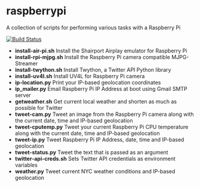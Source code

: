 raspberrypi
=======

A collection of scripts for performing various tasks with a Raspberry Pi

[![Build Status](https://travis-ci.org/swoodford/raspberrypi.svg?branch=master)](https://travis-ci.org/swoodford/raspberrypi)

- **install-air-pi.sh** Install the Shairport Airplay emulator for Raspberry Pi
- **install-rpi-mjpg.sh** Install the Raspberry Pi camera compatible MJPG-Streamer
- **install-twython.sh** Install Twython, a Twitter API Python library
- **install-uv4l.sh** Install UV4L for Raspberry Pi camera
- **ip-location.py** Print your IP-based geolocation coordinates
- **ip_mailer.py** Email Raspberry Pi IP Address at boot using Gmail SMTP server
- **getweather.sh** Get current local weather and shorten as much as possible for Twitter
- **tweet-cam.py** Tweet an image from the Raspberry Pi camera along with the current date, time and IP-based geolocation
- **tweet-cputemp.py** Tweet your current Raspberry Pi CPU temperature along with the current date, time and IP-based geolocation
- **tweet-ip.py** Tweet Raspberry Pi IP Address, date, time and IP-based geolocation
- **tweet-status.py** Tweet the text that is passed as an argument
- **twitter-api-creds.sh** Sets Twitter API credentials as environment variables
- **weather.py** Tweet current NYC weather conditions and IP-based geolocation